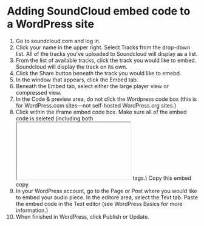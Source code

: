 # Adding SoundCloud embed code to a WordPress site

1. Go to soundcloud.com and log in.
2. Click your name in the upper right. Select Tracks from the drop-down list. All of the tracks you’ve uploaded to Soundcloud will display as a list.
3. From the list of available tracks, click the track you would like to embed. Soundcloud will display the track on its own.
4. Click the Share button beneath the track you would like to emebd.
5. In the window that appears, click the Embed tab.
6. Beneath the Embed tab, select either the large player view or compressed view.
7. In the Code & preview area, do not click the Wordpress code box (this is for WordPress.com sites—not self-hosted WordPress.org sites.)
8. Click within the iframe embed code box. Make sure all of the embed code is seleted (including both <iframe> and </iframe> tags.) Copy this embed copy.
9. In your WordPress account, go to the Page or Post where you would like to embed your audio piece. In the editore area, select the Text tab. Paste the embed code in the Text editor (see WordPress Basics for more information.)
10. When finished in WordPress, click Publish or Update.
